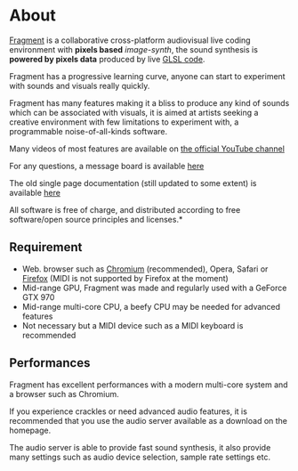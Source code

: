# About

[Fragment](https://www.fsynth.com) is a collaborative cross-platform audiovisual live coding environment with **pixels based** *image-synth*, the sound synthesis is **powered by pixels data** produced by live [GLSL code](https://en.wikipedia.org/wiki/OpenGL_Shading_Language).

Fragment has a progressive learning curve, anyone can start to experiment with sounds and visuals really quickly.

Fragment has many features making it a bliss to produce any kind of sounds which can be associated with visuals, it is aimed at artists seeking a creative environment with few limitations to experiment with, a programmable noise-of-all-kinds software.

Many videos of most features are available on [the official YouTube channel](https://www.youtube.com/channel/UC2CJFT1_ybPcTNlT6bVG0WQ)

For any questions, a message board is available [here](https://quiet.fsynth.com/)

The old single page documentation (still updated to some extent) is available [here](https://www.fsynth.com/maml_documentation.html)

All software is free of charge, and distributed according to free software/open source principles and licenses.*

## Requirement

- Web. browser such as [Chromium](https://fr.wikipedia.org/wiki/Chromium_(navigateur_web)) (recommended), Opera, Safari or [Firefox](https://www.mozilla.org/fr/firefox/new) (MIDI is not supported by Firefox at the moment)
- Mid-range GPU, Fragment was made and regularly used with a GeForce GTX 970
- Mid-range multi-core CPU, a beefy CPU may be needed for advanced features
- Not necessary but a MIDI device such as a MIDI keyboard is recommended

## Performances

Fragment has excellent performances with a modern multi-core system and a browser such as Chromium.

If you experience crackles or need advanced audio features, it is recommended that you use the audio server available as a download on the homepage.

The audio server is able to provide fast sound synthesis, it also provide many settings such as audio device selection, sample rate settings etc.